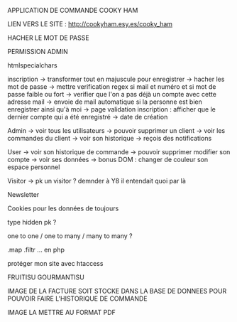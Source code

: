 APPLICATION DE COMMANDE COOKY HAM

LIEN VERS LE SITE : http://cookyham.esy.es/cooky_ham

HACHER LE MOT DE PASSE

PERMISSION ADMIN

htmlspecialchars

inscription -> transformer tout en majuscule pour enregistrer
			-> hacher les mot de passe
			-> mettre verification regex si mail et numéro et si mot de passe faible ou fort
			-> verifier que l'on a pas déjà un compte avec cette adresse mail
			-> envoie de mail automatique si la personne est bien enregistrer ainsi qu'à moi
			-> page validation inscription : afficher que le dernier compte qui a été enregistré
			-> date de création


Admin -> voir tous les utilisateurs
	  -> pouvoir supprimer un client
	  -> voir les commandes du client
	  -> voir son historique
	  -> reçois des notifications

User -> voir son historique de commande
	 -> pouvoir supprimer modifier son compte
	 -> voir ses données
	 -> bonus DOM : changer de couleur son espace personnel

Visitor -> pk un visitor ? demnder à Y8 il entendait quoi par là 

Newsletter

Cookies pour les données de toujours

type hidden pk ?

one to one / one to many / many to many ?

.map .filtr ... en php 

protéger mon site avec htaccess

FRUITISU GOURMANTISU

IMAGE DE LA FACTURE SOIT STOCKE DANS LA BASE DE DONNEES POUR POUVOIR FAIRE L'HISTORIQUE DE COMMANDE

IMAGE LA METTRE AU FORMAT PDF